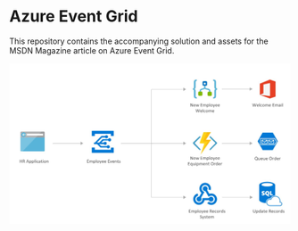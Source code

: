 # Azure Event Grid
This repository contains the accompanying solution and assets for the MSDN Magazine article on Azure Event Grid.


![alt text](https://raw.githubusercontent.com/dbarkol/azureeventgrid/master/solution.jpg)
